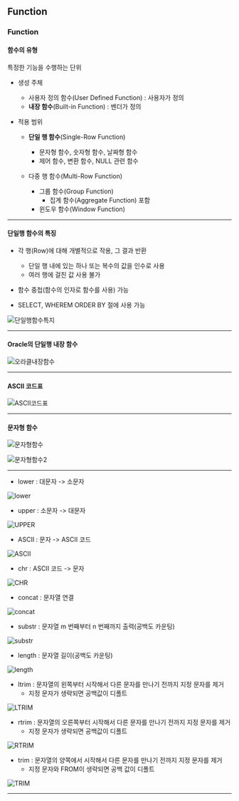 ## Function
### Function
#### 함수의 유형
특정한 기능을 수행하는 단위

- 생성 주체
  - 사용자 정의 함수(User Defined Function) : 사용자가 정의
  - **내장 함수**(Built-in Function) : 벤더가 정의

    
- 적용 범위
  - **단일 행 함수**(Single-Row Function)
    - 문자형 함수, 숫자형 함수, 날짜형 함수
    - 제어 함수, 변환 함수, NULL 관련 함수
 
  - 다중 행 함수(Multi-Row Function)
    - 그룹 함수(Group Function)
      - 집계 함수(Aggregate Function) 포함
    - 윈도우 함수(Window Function)


---

#### 단일행 함수의 특징
- 각 행(Row)에 대해 개별적으로 작용, 그 결과 반환
  - 단일 행 내에 있는 하나 또는 복수의 값을 인수로 사용
  - 여러 행에 걸친 값 사용 불가

- 함수 중첩(함수의 인자로 함수를 사용) 가능

- SELECT, WHEREM ORDER BY 절에 사용 가능

![단일행함수특지](https://github.com/silverywaves/IT_ACADEMY/assets/155939946/4d8f74e6-5739-4822-aeab-420634772b9b)



---

#### Oracle의 단일행 내장 함수

![오라클내장함수](https://github.com/silverywaves/IT_ACADEMY/assets/155939946/2f352ee3-7ee9-4568-8195-6d629c3f945b)


---

#### ASCII 코드표

![ASCII코드표](https://github.com/silverywaves/IT_ACADEMY/assets/155939946/dd906ba3-238d-490c-8c65-9cfeed6b66af)


---

#### 문자형 함수

![문자형함수](https://github.com/silverywaves/IT_ACADEMY/assets/155939946/9c501bd2-ef00-4df5-9b51-ba40569e2c44)


![문자형함수2](https://github.com/silverywaves/IT_ACADEMY/assets/155939946/d6555a44-f773-44be-8239-3586c6d1730f)


---

- lower : 대문자 -> 소문자

![lower](https://github.com/silverywaves/IT_ACADEMY/assets/155939946/278103f9-7721-4c94-88e9-c9986e73fe46)


- upper : 소문자 -> 대문자

![UPPER](https://github.com/silverywaves/IT_ACADEMY/assets/155939946/956ebe93-06c4-42ae-a1ed-dd6510ab51d5)


- ASCII : 문자 -> ASCII 코드

![ASCII](https://github.com/silverywaves/IT_ACADEMY/assets/155939946/c52101c2-f671-4a6b-aa9f-de640bd4ce81)


- chr : ASCII 코드 -> 문자  

![CHR](https://github.com/silverywaves/IT_ACADEMY/assets/155939946/a8b9c506-afc2-4c12-8b96-ba50a17c8ad5)


- concat  : 문자열 연결

![concat](https://github.com/silverywaves/IT_ACADEMY/assets/155939946/bf28a42c-421d-4203-8b88-2d5ea196430a)


- substr : 문자열 m 번째부터 n 번째까지 출력(공백도 카운팅)


![substr](https://github.com/silverywaves/IT_ACADEMY/assets/155939946/0211097f-d33b-46fb-b5d2-06d342b787a6)


- length : 문자열 길이(공백도 카운팅)


![length](https://github.com/silverywaves/IT_ACADEMY/assets/155939946/4ec536a0-8844-4e4a-afa9-7922c8bc61d6)


- ltrim : 문자열의 왼쪽부터 시작해서 다른 문자를 만나기 전까지 지정 문자를 제거
  - 지정 문자가 생략되면 공백값이 디폴트
 
![LTRIM](https://github.com/silverywaves/IT_ACADEMY/assets/155939946/34df065c-9877-495e-b7b0-92d16f38e152)

- rtrim : 문자열의 오른쪽부터 시작해서 다른 문자를 만나기 전까지 지정 문자를 제거
  - 지정 문자가 생략되면 공백값이 디폴트

![RTRIM](https://github.com/silverywaves/IT_ACADEMY/assets/155939946/6f09501b-7938-4b00-9673-6eb4ef6306b7)


- trim : 문자열의 양쪽에서 시작해서 다른 문자를 만나기 전까지 지정 문자를 제거
  - 지정 문자와 FROM이 생략되면 공백 값이 디폴트
 
![TRIM](https://github.com/silverywaves/IT_ACADEMY/assets/155939946/1783161b-1f89-4836-a060-410a22aa33e3)


---







